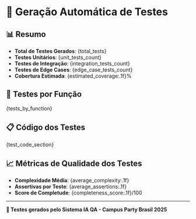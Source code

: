 # 🧪 Geração Automática de Testes

## 📊 Resumo
- **Total de Testes Gerados**: {total_tests}
- **Testes Unitários**: {unit_tests_count}
- **Testes de Integração**: {integration_tests_count}
- **Testes de Edge Cases**: {edge_case_tests_count}
- **Cobertura Estimada**: {estimated_coverage:.1f}%

## 🎯 Testes por Função

{tests_by_function}

## 📋 Código dos Testes

{test_code_section}

## 📈 Métricas de Qualidade dos Testes
- **Complexidade Média**: {average_complexity:.1f}
- **Assertivas por Teste**: {average_assertions:.1f}
- **Score de Completude**: {completeness_score:.1f}/100

---
**🤖 Testes gerados pelo Sistema IA QA - Campus Party Brasil 2025**